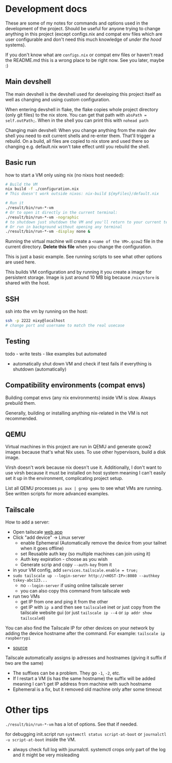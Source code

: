 
# Development docs

These are some of my notes for commands and options used in the development of the project.
Should be useful for anyone trying to change anything in this project (except configs.nix and compat env files which are user configurable and don't need this much knowledge of _under the hood_ systems).

If you don't know what are `configs.nix` or compat env files or haven't read the README.md this is a wrong place to be right now. See you later, maybe :)


## Main devshell

The main devshell is the devshell used for developing this project itself as well as changing and using custom configuration.

When entering devshell in flake, the flake copies whole project directory (only git files) to the nix store.
You can get that path with `absPath = self.outPath;`.
When in the shell you can print this with `nohead path`

Changing main devshell:
When you change anything from the main dev shell you need to exit current shells and re-enter them. That'll trigger a rebuild.
On a build, all files are copied to nix store and used there so changing e.g. default.nix won't take effect until you rebuild the shell.


## Basic run

how to start a VM only using nix (no nixos host needed):
```bash
# Build the VM
nix build -f ./configuration.nix
# This doesn't work outside nixos: nix-build ${myFiles}/default.nix

# Run it
./result/bin/run-*-vm
# Or to open it directly in the current terminal:
./result/bin/run-*-vm -nographic
# to shutdown just shutdown the VM and you'll return to your current terminal
# Or run in background without opening any terminal
./result/bin/run-*-vm -display none &
```
Running the virtual machine will create a `<name of the VM>.qcow2` file in the current directory. **Delete this file** when you change the configuration.

This is just a basic example. See running scripts to see what other options are used here.

This builds VM configuration and by running it you create a image for persistent storage. Image is just around 10 MB big because `/nix/store` is shared with the host.


## SSH

ssh into the vm by running on the host:
```bash
ssh -p 2222 nixy@localhost
# change port and username to match the real usecase
```

## Testing

todo - write tests - like examples but automated
- automatically shut down VM and check if test fails if everything is shutdown (automatically)


## Compatibility environments (compat envs)

Building compat envs (any nix environments) inside VM is slow. Always prebuild them.

Generally, building or installing anything nix-related in the VM is not recommended.

## QEMU

Virtual machines in this project are run in QEMU and generate qcow2 images because that's what Nix uses.
To use other hypervisors, build a disk image.

Virsh doesn't work because nix doesn't use it.
Additionally, I don't want to use virsh because it must be installed on host system meaning I can't easily set it up in the environment, complicating project setup.

List all QEMU processes `ps aux | grep qemu` to see what VMs are running.
See written scripts for more advanced examples.

## Tailscale

How to add a server:
- Open tailscale [web app](https://login.tailscale.com/admin/machines)
- Click "add device" -> Linux server
    - enable Ephemeral (Automatically remove the device from your tailnet when it goes offline)
    - set Reusable auth key (so multiple machines can join using it)
    - Auth key expiration - choose as you wish
    - Generate scrip and copy `--auth-key` from it
- in your VM config, add `services.tailscale.enable = true;`
- `sudo tailscale up --login-server http://<HOST-IP>:8080 --authkey tskey-abc123...`
    - no `--login-server` if using online tailscale server
    - you can also copy this command from tailscale web
- run two VMs
    - get IP from one and ping it from the other
    - get IP with `ip a` and then see `tailscale0` inet or just copy from the tailscale website gui (or just `tailscale ip --4` or `ip addr show tailscale0`)

You can also find the Tailscale IP for other devices on your network by adding the device hostname after the command. For example: `tailscale ip raspberrypi`
- [source](https://tailscale.com/kb/1080/cli#ip)

Tailscale automatically assigns ip adresses and hostnames (giving it suffix if two are the same)
- The suffixes can be a problem. They go `-1`, `-2`, etc.
- If I restart a VM (is has the same hostname) the suffix will be added meaning I can't get IP address from machine with such hostname
- Ephemeral is a fix, but it removed old machine only after some timeout


# Other tips

`./result/bin/run-*-vm` has a lot of options. See that if needed.

for debugging init.script run `systemctl status script-at-boot` or `journalctl -u script-at-boot` inside the VM.
- always check full log with journalctl. systemctl crops only part of the log and it might be very misleading


